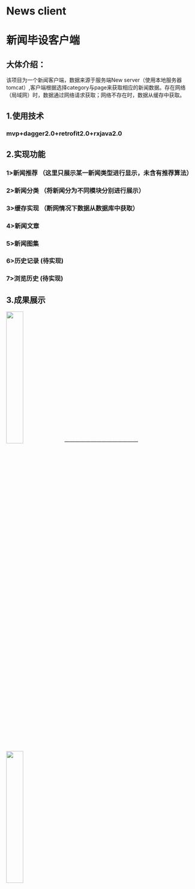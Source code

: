 # News client
新闻毕设客户端
=========================================
## 大体介绍：
该项目为一个新闻客户端，数据来源于服务端New server（使用本地服务器tomcat）,客户端根据选择category与page来获取相应的新闻数据。存在网络（局域网）时，数据通过网络请求获取；网络不存在时，数据从缓存中获取。
## 1.使用技术
### mvp+dagger2.0+retrofit2.0+rxjava2.0
## 2.实现功能
### 1>新闻推荐  （这里只展示某一新闻类型进行显示，未含有推荐算法）
### 2>新闻分类  （将新闻分为不同模块分别进行展示）
### 3>缓存实现  （断网情况下数据从数据库中获取）
### 4>新闻文章
### 5>新闻图集
### 6>历史记录   (待实现)
### 7>浏览历史   (待实现)

## 3.成果展示
<img src="https://github.com/wangjiawangGitHub/News-client/blob/master/1.jpg" width="30%" height="30%" /> —————————————— <img src="https://github.com/wangjiawangGitHub/News-client/blob/master/2.jpg" width="30%" height="30%" />


